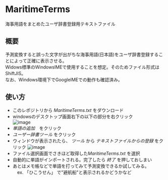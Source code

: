 # MaritimeTerms
海事用語をまとめたユーザ辞書登録用テキストファイル

## 概要
予測変換すると誤った文字が出がちな海事用語(日本語)をユーザ辞書登録することによって正確に表示させる。  
Widows標準のWindowsIMEで使用することを想定。そのためファイル形式はShiftJIS。  
なお、Windows環境下でGoogleIMEでの動作も確認済み。  

## 使い方
- このレポジトリから *MaritimeTerms.txt* をダウンロード  
- windowsのデスクトップ画面右下の以下の部分を右クリック  
![image](https://user-images.githubusercontent.com/54818379/86407566-40968280-bcf0-11ea-94be-b90e86c745be.png)
- *単語の追加*　をクリック
- *ユーザー辞書ツール* をクリック
- ウィンドウが表示されたら、 *ツール* から *テキストファイルからの登録* をクリック
![image](https://user-images.githubusercontent.com/54818379/86408276-a5061180-bcf1-11ea-97ae-8516477e5c70.png)
- ファイル選択画面でさきほど取得した*MaritimeTerms.txt* を選択
- 自動的に単語がインポートされる。完了したら *終了* を押しておしまい
- あとはメモ帳などで単語を打ってみて予測変換できるか試してみる。  
　ex. 「ひこうせん」 で"避航船"と表示されるかどうかなど
